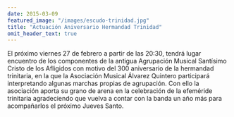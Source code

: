 ```yaml
---
date: 2015-03-09
featured_image: "/images/escudo-trinidad.jpg"
title: "Actuación Aniversario Hermandad Trinidad"
omit_header_text: true
---
```


El próximo viernes 27 de febrero a partir de las 20:30, tendrá lugar encuentro de los componentes de la antigua Agrupación Musical Santísimo Cristo de los Afligidos con motivo del 300 aniversario de la hermandad trinitaria, en la que la Asociación Musical Álvarez Quintero participará interpretando algunas marchas propias de agrupación. Con ello la asociación aporta su grano de arena en la celebración de la efeméride trinitaria agradeciendo que vuelva a contar con la banda un año más para acompañarlos el próximo Jueves Santo.
